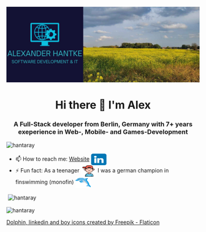 ![logo](https://github.com/hantaray/hantaray/blob/28ac115d9d41fc0551ca4af7c29bdcb942ad7a74/assets/images/back_github.jpg)

<h1 align="center">Hi there 👋 I'm Alex</h1>
<h3 align="center">A Full-Stack developer from Berlin, Germany with 7+ years exeperience in Web-, Mobile- and Games-Development</h3>

<p align="left"> <img src="https://komarev.com/ghpvc/?username=hantaray&label=Profile%20views&color=0e75b6&style=flat" alt="hantaray" /> </p>

- 📫 How to reach me: [Website](https://www.alexander-hantke.com/) <img align="center" src="https://github.com/hantaray/hantaray/blob/46094405594bedee7d6327cb40036e81520241f5/assets/icons/linkedin.png" alt="linkedin icon" height="30" width="40" />
  </br>
- ⚡ Fun fact: As a teenager <img align="center" src="https://github.com/hantaray/hantaray/blob/137e0362d3d60b2e35ee01e70ca7fe4d5c4b71e5/assets/icons/boy.png" alt="boy icon" height="30" width="40" /> I was a german champion in finswimming (monofin) <img align="center" src="https://github.com/hantaray/hantaray/blob/137e0362d3d60b2e35ee01e70ca7fe4d5c4b71e5/assets/icons/dolphin.png" alt="dolphin icon" height="30" width="40" />

<p>&nbsp;<img align="center" src="https://github-readme-stats.vercel.app/api?username=hantaray&show_icons=true&locale=en" alt="hantaray" /></p> <p><img align="center" src="https://github-readme-streak-stats.herokuapp.com/?user=hantaray&" alt="hantaray" /></p>

<a href="https://www.flaticon.com/free-icons/dolphin" title="dolphin icons">Dolphin, linkedin and boy icons created by Freepik - Flaticon</a>
